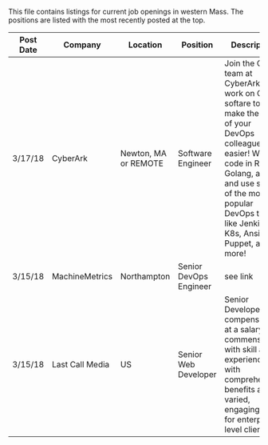 This file contains listings for current job openings in western Mass. The positions are listed with the most recently posted at the top.

|Post Date|Company|Location|Position|Description|External Link(s)|
|---------|-------|--------|--------|-----------|----------------|
|3/17/18|CyberArk|Newton, MA or REMOTE|Software Engineer|Join the Conjur team at CyberArk and work on OSS softare to help make the lives of your DevOps colleagues easier! We code in Ruby, Golang, and JS and use some of the most popular DevOps tools, like Jenkins, K8s, Ansible, Puppet, and more!|conjur.org, [our hiring puzzle](conjur-dev-puzzle-website.herokuapp.com)|
|3/15/18|MachineMetrics|Northampton|Senior DevOps Engineer|see link|https://www.machinemetrics.com/careers|
|3/15/18|Last Call Media|US|Senior Web Developer|Senior Developers are compensated at a salary commensurate with skill and experience, with comprehensive benefits and varied, engaging work for enterprise-level clients.|https://lastcallmedia.com/careers|
